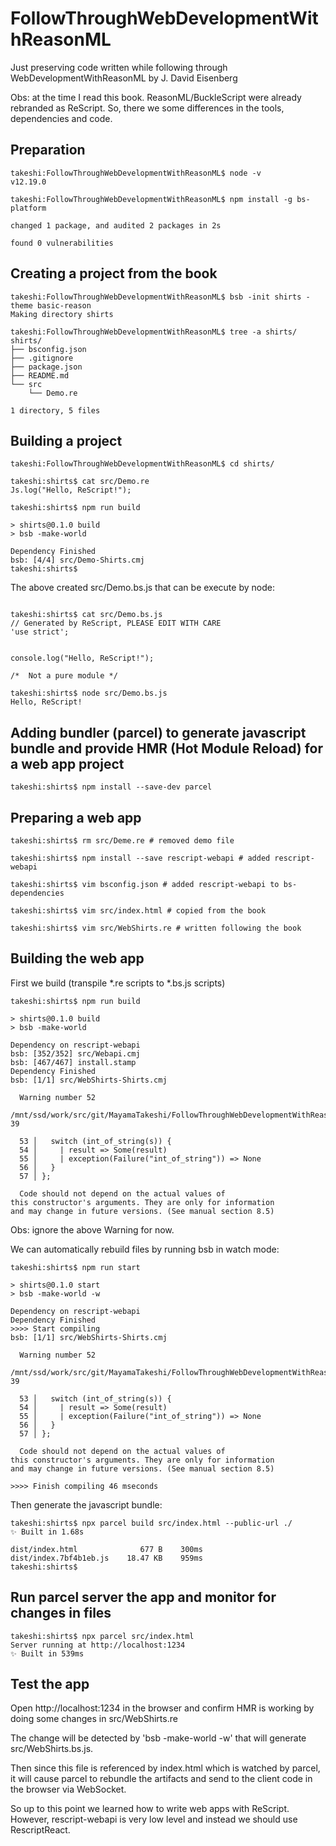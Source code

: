# FollowThroughWebDevelopmentWithReasonML
Just preserving code written while following through WebDevelopmentWithReasonML by J. David Eisenberg

Obs: at the time I read this book. ReasonML/BuckleScript were already rebranded as ReScript.
So, there we some differences in the tools, dependencies and code.

## Preparation

```
takeshi:FollowThroughWebDevelopmentWithReasonML$ node -v
v12.19.0

takeshi:FollowThroughWebDevelopmentWithReasonML$ npm install -g bs-platform

changed 1 package, and audited 2 packages in 2s

found 0 vulnerabilities
```

## Creating a project from the book

```
takeshi:FollowThroughWebDevelopmentWithReasonML$ bsb -init shirts -theme basic-reason
Making directory shirts

takeshi:FollowThroughWebDevelopmentWithReasonML$ tree -a shirts/ 
shirts/
├── bsconfig.json
├── .gitignore
├── package.json
├── README.md
└── src
    └── Demo.re

1 directory, 5 files
```
## Building a project
```
takeshi:FollowThroughWebDevelopmentWithReasonML$ cd shirts/

takeshi:shirts$ cat src/Demo.re 
Js.log("Hello, ReScript!");

takeshi:shirts$ npm run build

> shirts@0.1.0 build
> bsb -make-world

Dependency Finished
bsb: [4/4] src/Demo-Shirts.cmj
takeshi:shirts$ 

```

The above created src/Demo.bs.js that can be execute by node:
```

takeshi:shirts$ cat src/Demo.bs.js 
// Generated by ReScript, PLEASE EDIT WITH CARE
'use strict';


console.log("Hello, ReScript!");

/*  Not a pure module */

takeshi:shirts$ node src/Demo.bs.js 
Hello, ReScript!
```

## Adding bundler (parcel) to generate javascript bundle and provide HMR (Hot Module Reload) for a web app project
```
takeshi:shirts$ npm install --save-dev parcel
```

## Preparing a web app 
```
takeshi:shirts$ rm src/Deme.re # removed demo file

takeshi:shirts$ npm install --save rescript-webapi # added rescript-webapi

takeshi:shirts$ vim bsconfig.json # added rescript-webapi to bs-dependencies

takeshi:shirts$ vim src/index.html # copied from the book

takeshi:shirts$ vim src/WebShirts.re # written following the book

```
## Building the web app

First we build (transpile *.re scripts to *.bs.js scripts)
```
takeshi:shirts$ npm run build

> shirts@0.1.0 build
> bsb -make-world

Dependency on rescript-webapi
bsb: [352/352] src/Webapi.cmj
bsb: [467/467] install.stamp
Dependency Finished
bsb: [1/1] src/WebShirts-Shirts.cmj

  Warning number 52
  /mnt/ssd/work/src/git/MayamaTakeshi/FollowThroughWebDevelopmentWithReasonML/shirts/src/WebShirts.re:55:25-39
  
  53 │   switch (int_of_string(s)) {
  54 │     | result => Some(result)
  55 │     | exception(Failure("int_of_string")) => None
  56 │   }
  57 │ };
  
  Code should not depend on the actual values of
this constructor's arguments. They are only for information
and may change in future versions. (See manual section 8.5)

```
Obs: ignore the above Warning for now.

We can automatically rebuild files by running bsb in watch mode:
```
takeshi:shirts$ npm run start

> shirts@0.1.0 start
> bsb -make-world -w

Dependency on rescript-webapi
Dependency Finished
>>>> Start compiling 
bsb: [1/1] src/WebShirts-Shirts.cmj

  Warning number 52
  /mnt/ssd/work/src/git/MayamaTakeshi/FollowThroughWebDevelopmentWithReasonML/shirts/src/WebShirts.re:55:25-39
  
  53 │   switch (int_of_string(s)) {
  54 │     | result => Some(result)
  55 │     | exception(Failure("int_of_string")) => None
  56 │   }
  57 │ };
  
  Code should not depend on the actual values of
this constructor's arguments. They are only for information
and may change in future versions. (See manual section 8.5)
  
>>>> Finish compiling 46 mseconds

```

Then generate the javascript bundle:
``` 
takeshi:shirts$ npx parcel build src/index.html --public-url ./
✨ Built in 1.68s

dist/index.html              677 B    300ms
dist/index.7bf4b1eb.js    18.47 KB    959ms
takeshi:shirts$ 
```
## Run parcel server the app and monitor for changes in files
```
takeshi:shirts$ npx parcel src/index.html
Server running at http://localhost:1234
✨ Built in 539ms
```
## Test the app

Open http://localhost:1234 in the browser and confirm HMR is working by doing some changes in src/WebShirts.re

The change will be detected by 'bsb -make-world -w' that will generate src/WebShirts.bs.js. 

Then since this file is referenced by index.html which is watched by parcel, it will cause parcel to rebundle the artifacts and send to the client code in the browser via WebSocket.

So up to this point we learned how to write web apps with ReScript. 
However, rescript-webapi is very low level and instead we should use RescriptReact.


